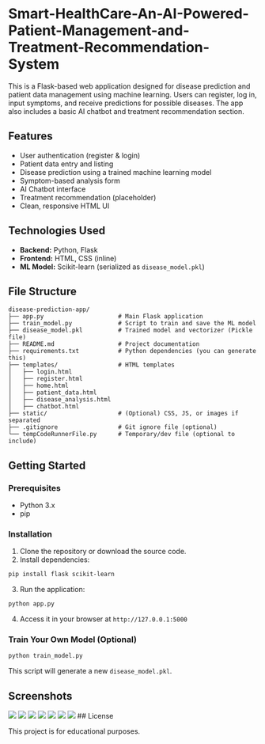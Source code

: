 # Smart-HealthCare-An-AI-Powered-Patient-Management-and-Treatment-Recommendation-System


This is a Flask-based web application designed for disease prediction and patient data management using machine learning. Users can register, log in, input symptoms, and receive predictions for possible diseases. The app also includes a basic AI chatbot and treatment recommendation section.

## Features

- User authentication (register & login)
- Patient data entry and listing
- Disease prediction using a trained machine learning model
- Symptom-based analysis form
- AI Chatbot interface
- Treatment recommendation (placeholder)
- Clean, responsive HTML UI

## Technologies Used

- **Backend:** Python, Flask
- **Frontend:** HTML, CSS (inline)
- **ML Model:** Scikit-learn (serialized as `disease_model.pkl`)

## File Structure

```
disease-prediction-app/
├── app.py                     # Main Flask application
├── train_model.py             # Script to train and save the ML model
├── disease_model.pkl          # Trained model and vectorizer (Pickle file)
├── README.md                  # Project documentation
├── requirements.txt           # Python dependencies (you can generate this)
├── templates/                 # HTML templates
│   ├── login.html
│   ├── register.html
│   ├── home.html
│   ├── patient_data.html
│   ├── disease_analysis.html
│   ├── chatbot.html
├── static/                    # (Optional) CSS, JS, or images if separated
├── .gitignore                 # Git ignore file (optional)
└── tempCodeRunnerFile.py      # Temporary/dev file (optional to include)
```

## Getting Started

### Prerequisites

- Python 3.x
- pip

### Installation

1. Clone the repository or download the source code.
2. Install dependencies:

```bash
pip install flask scikit-learn
```

3. Run the application:

```bash
python app.py
```

4. Access it in your browser at `http://127.0.0.1:5000`

### Train Your Own Model (Optional)

```bash
python train_model.py
```

This script will generate a new `disease_model.pkl`.

## Screenshots

<img src ="Register.jpg">
<img src ="login.jpg">
<img src ="home.jpg">
<img src ="patient.jpg">
<img src ="analysis.jpg">
<img src ="treatment.jpg">
<img src ="chatbot.jpg">
## License

This project is for educational purposes.
